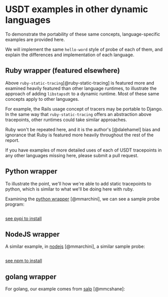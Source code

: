 # USDT examples in other dynamic languages

To demonstrate the portability of these same concepts, language-specific examples are provided here.

We will implement the same `hello-word` style of probe of each of them, and explain the differences and implementation of each language.

## Ruby wrapper (featured elsewhere)

Above `ruby-static-tracing`[@ruby-static-tracing] is featured more and examined heavily featured than other language runtimes,
to illustrate the approach of adding `libstapsdt` to a dynamic runtime. Most of these same concepts apply to other languages.

For example, the Rails usage concept of tracers may be portable to Django. In the same way that `ruby-static-tracing` offers
an abstraction above tracepoints, other runtimes could take similar approaches.

Ruby won't be repeated here, and it is the author's [@dalehamel] bias and ignorance that Ruby is featured more
heavily throughout the rest of the report.

If you have examples of more detailed uses of each of USDT tracepoints in any other languages missing here,
please submit a pull request.

## Python wrapper

To illustrate the point, we'll how we're able to add static tracepoints to python, which is similar to what we'll be doing here with ruby.

Examining the [python wrapper](https://github.com/sthima/python-stapsdt) [@mmarchini], we can see a sample probe program:


```{.python include=src/python-stapsdt/README.md startLine=36 endLine=50}
```

[see pypi to install](https://pypi.org/project/stapsdt/)

## NodeJS wrapper

A similar example, in [nodejs](https://github.com/sthima/node-usdt.git) [@mmarchini], a similar sample probe:

```{.javascript include=src/node-usdt/README.md startLine=37 endLine=57}
```

[see npm to install](https://www.npmjs.com/package/usdt)

## golang wrapper

For golang, our example comes from [salp](https://github.com/mmcshane/salp) [@mmcshane]:

```{.go include=src/salp/internal/salpdemo.go startLine=12 endLine=17}
```
